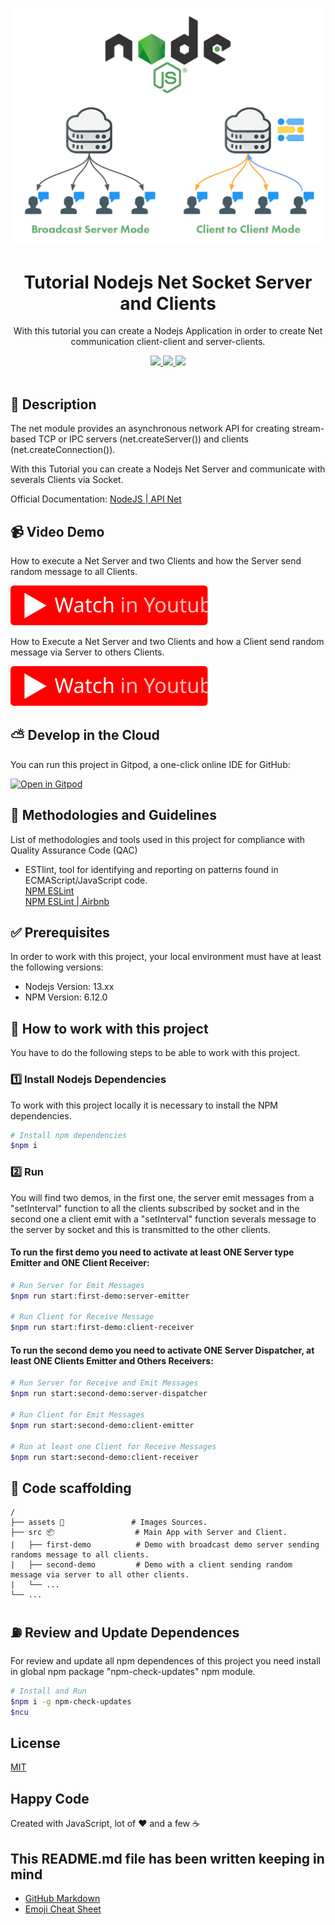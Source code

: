 <p align="center">
  <img src="./assets/banner.jpg" width="600" />
</p>

<h1 align="center">Tutorial Nodejs Net Socket Server and Clients</h1>

<p align="center">With this tutorial you can create a Nodejs Application in order to create Net communication client-client and server-clients.</p>

<p align="center">
  <a title="MIT License" href="LICENSE.md">
    <img src="https://img.shields.io/github/license/gridsome/gridsome.svg?style=flat-square&label=License&colorB=6cc24a">
  </a>
  <a title="Twitter: JoseJ_PR" href="https://twitter.com/JoseJ_PR">
    <img src="https://img.shields.io/twitter/url?color=1991DA&label=Twitter%20%40JoseJ_PR&logo=twitter&logoColor=FFFFFF&style=flat-square&url=https%3A%2F%2Ftwitter.com%2FJoseJ_PR">
  </a>  
  <a title="Github: Sponsors" href="https://github.com/sponsors/JoseJPR">
    <img src="https://img.shields.io/twitter/url?color=032f62&label=Github%20Sponsors%20%40JoseJPR&logo=github&logoColor=FFFFFF&style=flat-square&url=https%3A%2F%2Fgithub.com%2Fsponsors%2FJoseJPR">
  </a>
  <br />
  <br />
</p>

## 🔖 Description

The net module provides an asynchronous network API for creating stream-based TCP or IPC servers (net.createServer()) and clients (net.createConnection()).

With this Tutorial you can create a Nodejs Net Server and communicate with severals Clients via Socket.

Official Documentation: [NodeJS | API Net](https://nodejs.org/api/net.html)

## 📹 Video Demo

How to execute a Net Server and two Clients and how the Server send random message to all Clients.

[![Video](./assets/youtube.svg)](https://youtu.be/AQiL8hWZeEg)

How to Execute a Net Server and two Clients and how a Client send random message via Server to others Clients.

[![Video](./assets/youtube.svg)](https://youtu.be/Sfx0kYMzf78)

## ⛅️ Develop in the Cloud

You can run this project in Gitpod, a one-click online IDE for GitHub:

[![Open in Gitpod](https://gitpod.io/button/open-in-gitpod.svg)](https://gitpod.io/#https://github.com/JoseJPR/tutorial-nodejs-net-socket-server-clients)

## 📌 Methodologies and Guidelines

List of methodologies and tools used in this project for compliance with Quality Assurance Code (QAC)

* ESTlint, tool for identifying and reporting on patterns found in ECMAScript/JavaScript code. \
  [NPM ESLint](https://www.npmjs.com/package/eslint) \
  [NPM ESLint | Airbnb](https://www.npmjs.com/package/eslint-config-airbnb)

## ✅ Prerequisites

In order to work with this project, your local environment must have at least the following versions:

* Nodejs Version: 13.xx
* NPM Version: 6.12.0

## 📐 How to work with this project

You have to do the following steps to be able to work with this project.

### 1️⃣ Install Nodejs Dependencies
To work with this project locally it is necessary to install the NPM dependencies.

```bash
# Install npm dependencies
$npm i
```

### 2️⃣ Run

You will find two demos, in the first one, the server emit messages from a "setInterval" function to all the clients subscribed by socket and in the second one a client emit with a "setInterval" function severals message to the server by socket and this is transmitted to the other clients.

#### To run the first demo you need to activate at least ONE Server type Emitter and ONE Client Receiver:

```bash
# Run Server for Emit Messages
$npm run start:first-demo:server-emitter

# Run Client for Receive Message
$npm run start:first-demo:client-receiver
```

#### To run the second demo you need to activate ONE Server Dispatcher, at least ONE Clients Emitter and Others Receivers:

```bash
# Run Server for Receive and Emit Messages
$npm run start:second-demo:server-dispatcher

# Run Client for Emit Messages
$npm run start:second-demo:client-emitter

# Run at least one Client for Receive Messages
$npm run start:second-demo:client-receiver
```

## 📂 Code scaffolding

```any
/
├── assets 🌈               # Images Sources.
├── src 📦                  # Main App with Server and Client.
|   ├── first-demo          # Demo with broadcast demo server sending randoms message to all clients.
|   ├── second-demo         # Demo with a client sending random message via server to all other clients.
|   └── ...
└── ...
```

## ⛽️ Review and Update Dependences

For review and update all npm dependences of this project you need install in global npm package "npm-check-updates" npm module.

```bash
# Install and Run
$npm i -g npm-check-updates
$ncu
```

## License

[MIT](LICENSE.md)

## Happy Code

Created with JavaScript, lot of ❤️ and a few ☕️

## This README.md file has been written keeping in mind

- [GitHub Markdown](https://guides.github.com/features/mastering-markdown/)
- [Emoji Cheat Sheet](https://www.webfx.com/tools/emoji-cheat-sheet/)

